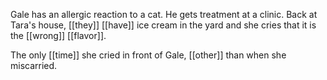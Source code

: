 Gale has an allergic reaction to a cat. He gets treatment at a clinic. Back at Tara's house, [[they]] [[have]] ice cream in the yard and she cries that it is the [[wrong]] [[flavor]].  
  
The only [[time]] she cried in front of Gale, [[other]] than when she miscarried.